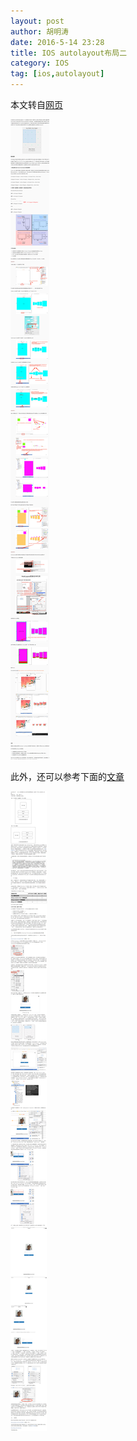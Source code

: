 ```yaml
---
layout: post
author: 胡明涛
date: 2016-5-14 23:28
title: IOS autolayout布局二
category: IOS
tag: [ios,autolayout]
---
```


本文转自[网页](http://www.cocoachina.com/ios/20141217/10669.html)

<!-- more -->

![ios autolayout](/public/img/ios/ios_autolayout.png)

此外，还可以参考下面的[文章](http://blog.csdn.net/pucker/article/details/49925335)

![ios autoLayout2](/public/img/ios/ios_layout2.png)
